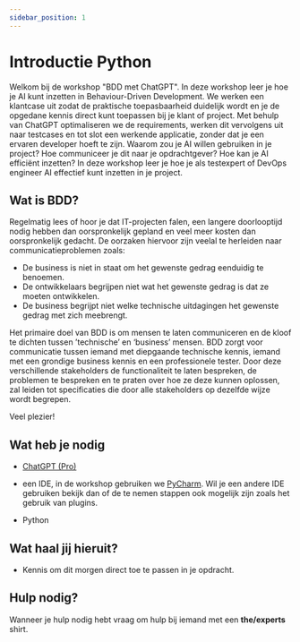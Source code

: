 ```yaml
---
sidebar_position: 1
---
```


# Introductie Python
Welkom bij de workshop "BDD met ChatGPT". In deze workshop leer je hoe je AI kunt inzetten in Behaviour-Driven Development. We werken een klantcase uit zodat de praktische toepasbaarheid duidelijk wordt en je de opgedane kennis direct kunt toepassen bij je klant of project. Met behulp van ChatGPT optimaliseren we de requirements, werken dit vervolgens uit naar testcases en tot slot een werkende applicatie, zonder dat je een ervaren developer hoeft te zijn. Waarom zou je AI willen gebruiken in je project? Hoe communiceer je dit naar je opdrachtgever? Hoe kan je AI efficiënt inzetten? In deze workshop leer je hoe je als testexpert of DevOps engineer AI effectief kunt inzetten in je project.

## Wat is BDD?
Regelmatig lees of hoor je dat IT-projecten falen, een langere doorlooptijd nodig hebben dan oorspronkelijk gepland en veel meer kosten dan oorspronkelijk gedacht. De oorzaken hiervoor zijn veelal te herleiden naar communicatieproblemen zoals:

- De business is niet in staat om het gewenste gedrag eenduidig te benoemen.
- De ontwikkelaars begrijpen niet wat het gewenste gedrag is dat ze moeten ontwikkelen.
- De business begrijpt niet welke technische uitdagingen het gewenste gedrag met zich meebrengt.

Het primaire doel van BDD is om mensen te laten communiceren en de kloof te dichten tussen ’technische’ en ‘business’ mensen. BDD zorgt voor communicatie tussen iemand met diepgaande technische kennis, iemand met een grondige business kennis en een professionele tester. Door deze verschillende stakeholders de functionaliteit te laten bespreken, de problemen te bespreken en te praten over hoe ze deze kunnen oplossen, zal leiden tot specificaties die door alle stakeholders op dezelfde wijze wordt begrepen.

Veel plezier!

## Wat heb je nodig
- [ChatGPT (Pro)](https://chat.openai.com/auth/login)

- een IDE, in de workshop gebruiken we [PyCharm](https://www.jetbrains.com/pycharm/download/). Wil je een andere IDE gebruiken bekijk dan of de te nemen stappen ook mogelijk zijn zoals het gebruik van plugins.

- Python

## Wat haal jij hieruit?
- Kennis om dit morgen direct toe te passen in je opdracht.

## Hulp nodig?
Wanneer je hulp nodig hebt vraag om hulp bij iemand met een **the/experts** shirt. 
